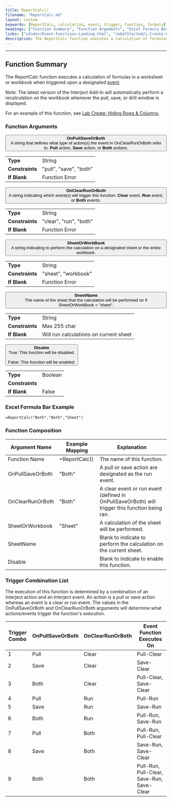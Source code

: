 ```yaml
---
title: ReportCalc()
filename: "ReportCalc.md"
layout: custom
keywords: [ReportCalc, calculation, event, trigger, function, formula]
headings: ["Function Summary", "Function Arguments", "Excel Formula Bar Example", "Function Composition", "Trigger Combination List"]
links: ["wIndex/Event-Functions-Landing.html", "/wGetStarted/L-Create-HideRowCol.html"]
description: The ReportCalc function executes a calculation of formulas in a worksheet or workbook when triggered upon a designated event.
---
```

* * *

##  Function Summary

The ReportCalc function executes a calculation of formulas in a worksheet or workbook when triggered upon a designated [event](wIndex/Event-Functions-Landing.html).

Note: The latest version of the Interject Add-In will automatically perform a recalculation on the workbook whenever the pull, save, or drill window is displayed.

For an example of this function, see [Lab Create: Hiding Rows & Columns](/wGetStarted/L-Create-HideRowCol.html).

###  Function Arguments

<button class="collapsible-parameter">**OnPullSaveOrBoth**<br>A string that defines what type of action(s) the event in OnClearRunOrBoth refer to: **Pull** action, **Save** action, or **Both** actions.</button>
<div markdown="1" class="panel-parameter">
<table>
  <tbody>
    <tr>
		<td class="pph"><b>Type</b></td>
		<td>String</td>
    </tr>
    <tr>
		<td class="pph"><b>Constraints</b></td>
		<td>"pull", "save", "both"</td>
    </tr>
    <tr>
		<td class="pph"><b>If Blank</b></td>
		<td>Function Error</td>
    </tr>
  </tbody>
</table>
</div>

<button class="collapsible-parameter">**OnClearRunOrBoth**<br>A string indicating which event(s) will trigger this function: **Clear** event, **Run** event, or **Both** events.</button>
<div markdown="1" class="panel-parameter">
<table>
  <tbody>
    <tr>
		<td class="pph"><b>Type</b></td>
		<td>String</td>
    </tr>
    <tr>
		<td class="pph"><b>Constraints</b></td>
		<td>"clear", "run", "both"</td>
    </tr>
    <tr>
		<td class="pph"><b>If Blank</b></td>
		<td>Function Error</td>
    </tr>
  </tbody>
</table>
</div>

<button class="collapsible-parameter">**SheetOrWorkBook**<br>A string indicating to perform the calculation on a designated sheet or the entire workbook.</button>
<div markdown="1" class="panel-parameter">
<table>
  <tbody>
    <tr>
		<td class="pph"><b>Type</b></td>
		<td>String</td>
    </tr>
    <tr>
		<td class="pph"><b>Constraints</b></td>
		<td>"sheet", "workbook"</td>
    </tr>
    <tr>
		<td class="pph"><b>If Blank</b></td>
		<td>Function Error</td>
    </tr>
  </tbody>
</table>
</div>

<button class="collapsible-parameter">**SheetName**<br>The name of the sheet that the calculation will be performed on if SheetOrWorkBook = "sheet".</button>
<div markdown="1" class="panel-parameter">
<table>
  <tbody>
    <tr>
		<td class="pph"><b>Type</b></td>
		<td>String</td>
    </tr>
    <tr>
		<td class="pph"><b>Constraints</b></td>
		<td>Max 255 char</td>
    </tr>
    <tr>
		<td class="pph"><b>If Blank</b></td>
		<td>Will run calculations on current sheet</td>
    </tr>
  </tbody>
</table>
</div>

<button class="collapsible-parameter">**Disable**<br>True: This function will be disabled.<br><br>False: This function will be enabled.</button>
<div markdown="1" class="panel-parameter">
<table>
  <tbody>
    <tr>
		<td class="pph"><b>Type</b></td>
		<td>Boolean</td>
    </tr>
    <tr>
		<td class="pph"><b>Constraints</b></td>
		<td></td>
    </tr>
    <tr>
		<td class="pph"><b>If Blank</b></td>
		<td>False</td>
    </tr>
  </tbody>
</table>
</div>

###  Excel Formula Bar Example

```Excel
=ReportCalc("Both","Both","Sheet")
```

###  Function Composition

| Argument Name  |  Example Mapping  |  Explanation   |  
|------|------|------|
|  Function Name  |  =ReportCalc()  |  The name of this function.  |  
|  OnPullSaveOrBoth  |  "Both"  |  A pull or save action are designated as the run event.  |  
|  OnClearRunOrBoth  |  "Both"  |  A clear event or run event (defined in OnPullSaveOrBoth) will trigger this function being ran.  |  
|  SheetOrWorkbook  |  "Sheet"  |  A calculation of the sheet will be performed.  |  
|  SheetName  |    |  Blank to indicate to perform the calculation on the current sheet.  |  
|  Disable  |    |  Blank to indicate to enable this function.  |  

###  Trigger Combination List

The execution of this function is determined by a combination of an Interject action and an Interject event. An action is a pull or save action whereas an event is a clear or run event. The values in the OnPullSaveOrBoth and OnClearRunOrBoth arguments will determine what actions/events trigger the function's execution.

| Trigger Combo  |  OnPullSaveOrBoth  |  OnClearRunOrBoth   |  Event Function Executes On  |
|------|------|------|------|
| 1  |  Pull  |  Clear   |  Pull-Clear  |
| 2  |  Save  |  Clear   |  Save-Clear  |
| 3  |  Both  |  Clear   |  Pull-Clear, Save-Clear  |
| 4  |  Pull  |  Run   |  Pull-Run  |
| 5  |  Save  |  Run   |  Save-Run  |
| 6  |  Both  |  Run   |  Pull-Run, Save-Run  |
| 7  |  Pull  |  Both   |  Pull-Run, Pull-Clear  |
| 8  |  Save  |  Both   |  Save-Run, Save-Clear  |
| 9  |  Both  |  Both   |  Pull-Run, Pull-Clear, Save-Run, Save-Clear  |

